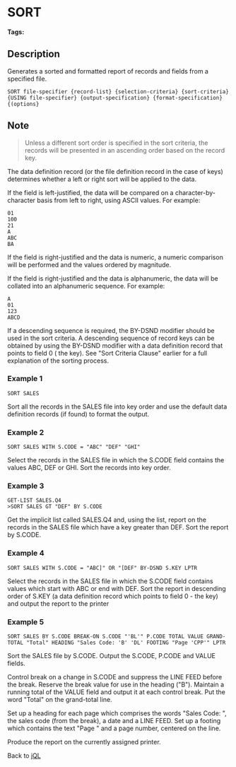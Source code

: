 # SORT

<PageHeader />

**Tags:**
<badge text='jql' vertical='middle' />

## Description

Generates a sorted and formatted report of records and fields from a specified file.

```
SORT file-specifier {record-list} {selection-criteria} {sort-criteria} {USING file-specifier} {output-specification} {format-specification} {(options}
```

## Note

> Unless a different sort order is specified in the sort criteria, the records will be presented in an ascending order based on the record key.

The data definition record (or the file definition record in the case of keys) determines whether a left or right sort will be applied to the data.

If the field is left-justified, the data will be compared on a character-by-character basis from left to right, using ASCII values. For example:

```
01
100
21
A
ABC
BA
```

If the field is right-justified and the data is numeric, a numeric comparison will be performed and the values ordered by magnitude.

If the field is right-justified and the data is alphanumeric, the data will be collated into an alphanumeric sequence. For example:

```
A
01
123
ABCD
```

If a descending sequence is required, the BY-DSND modifier should be used in the sort criteria. A descending sequence of record keys can be obtained by using the BY-DSND modifier with a data definition record that points to field 0 ( the key). See "Sort Criteria Clause" earlier for a full explanation of the sorting process.

### Example 1

```
SORT SALES
```

Sort all the records in the SALES file into key order and use the default data definition records (if found) to format the output.

### Example 2

```
SORT SALES WITH S.CODE = "ABC" "DEF" "GHI"
```

Select the records in the SALES file in which the S.CODE field contains the values ABC, DEF or GHI. Sort the records into key order.

### Example 3

```
GET-LIST SALES.Q4
>SORT SALES GT "DEF" BY S.CODE
```

Get the implicit list called SALES.Q4 and, using the list, report on the records in the SALES file which have a key greater than DEF. Sort the report by S.CODE.

### Example 4

```
SORT SALES WITH S.CODE = "ABC]" OR "[DEF" BY-DSND S.KEY LPTR
```

Select the records in the SALES file in which the S.CODE field contains values which start with ABC or end with DEF. Sort the report in descending order of S.KEY (a data definition record which points to field 0 - the key) and output the report to the printer

### Example 5

```
SORT SALES BY S.CODE BREAK-ON S.CODE "'BL'" P.CODE TOTAL VALUE GRAND-TOTAL "Total" HEADING "Sales Code: 'B' 'DL' FOOTING "Page 'CPP'" LPTR
```

Sort the SALES file by S.CODE. Output the S.CODE, P.CODE and VALUE fields.

Control break on a change in S.CODE and suppress the LINE FEED before the break. Reserve the break value for use in the heading ("B"). Maintain a running total of the VALUE field and output it at each control break. Put the word "Total" on the grand-total line.

Set up a heading for each page which comprises the words "Sales Code: ", the sales code (from the break), a date and a LINE FEED. Set up a footing which contains the text "Page " and a page number, centered on the line.

Produce the report on the currently assigned printer.

Back to [jQL](./../jbase-query-language/README.md)
  
<PageFooter />
